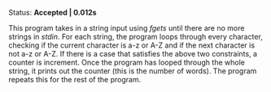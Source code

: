 Status: **Accepted | 0.012s**

This program takes in a string input using *fgets* until there are no more strings in *stdin*. For each string, the program loops through every character, checking if the current character is a-z or A-Z and if the next character is not a-z or A-Z. If there is a case that satisfies the above two constraints, a counter is increment. Once the program has looped through the whole string, it prints out the counter (this is the number of words). The program repeats this for the rest of the program.

